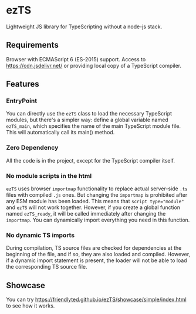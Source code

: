 # ezTS

Lightweight JS library for TypeScripting without a node-js stack.

## Requirements

Browser with ECMAScript 6 (ES-2015) support.
Access to https://cdn.jsdelivr.net/ or providing local copy of a TypeScript compiler.

## Features

### EntryPoint

You can directly use the `ezTS` class to load the necessary TypeScript modules, but there's a simpler way: define a
global variable named `ezTS_main`, which specifies the name of the main TypeScript module file.
This will automatically call its main() method.

### Zero Dependency

All the code is in the project, except for the TypeScript compiler itself.

### No module scripts in the html

`ezTS` uses browser `importmap` functionality to replace actual server-side `.ts` files with compiled `.js` ones.
But changing the `importmap` is prohibited after any ESM module has been loaded.
This means that `script type="module"` and `ezTS` will not work together.
However, if you create a global function named `ezTS_ready`, it will be called immediately after changing
the `importmap`. You can dynamically import everything you need in this function.

### No dynamic TS imports

During compilation, TS source files are checked for dependencies at the beginning of the file, and if so, they are also
loaded and compiled. However, if a dynamic import statement is present, the loader will not be able to load the
corresponding TS source file.

## Showcase

You can try https://friendlyted.github.io/ezTS/showcase/simple/index.html to see how it works.
